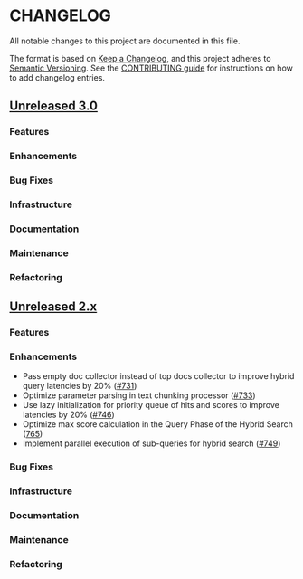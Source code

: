 # CHANGELOG
All notable changes to this project are documented in this file.

The format is based on [Keep a Changelog](https://keepachangelog.com/en/1.0.0/), and this project adheres to [Semantic Versioning](https://semver.org/spec/v2.0.0.html). See the [CONTRIBUTING guide](./CONTRIBUTING.md#Changelog) for instructions on how to add changelog entries.

## [Unreleased 3.0](https://github.com/opensearch-project/neural-search/compare/2.x...HEAD)
### Features
### Enhancements
### Bug Fixes
### Infrastructure
### Documentation
### Maintenance
### Refactoring

## [Unreleased 2.x](https://github.com/opensearch-project/neural-search/compare/2.15...2.x)
### Features
### Enhancements
- Pass empty doc collector instead of top docs collector to improve hybrid query latencies by 20% ([#731](https://github.com/opensearch-project/neural-search/pull/731))
- Optimize parameter parsing in text chunking processor ([#733](https://github.com/opensearch-project/neural-search/pull/733))
- Use lazy initialization for priority queue of hits and scores to improve latencies by 20% ([#746](https://github.com/opensearch-project/neural-search/pull/746))
- Optimize max score calculation in the Query Phase of the Hybrid Search ([765](https://github.com/opensearch-project/neural-search/pull/765))
- Implement parallel execution of sub-queries for hybrid search ([#749](https://github.com/opensearch-project/neural-search/pull/749))
### Bug Fixes
### Infrastructure
### Documentation
### Maintenance
### Refactoring
